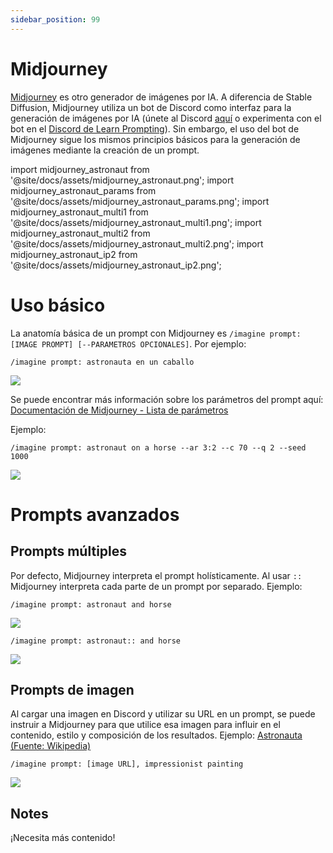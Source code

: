 ```yaml
---
sidebar_position: 99
---
```

#   Midjourney

[Midjourney](https://www.midjourney.com) es otro generador de imágenes por IA. A diferencia de Stable Diffusion, Midjourney utiliza un bot de Discord como interfaz para la generación de imágenes por IA (únete al Discord [aquí](https://discord.gg/midjourney) o experimenta con el bot en el [Discord de Learn Prompting](http://learnprompting.org/discord)). Sin embargo, el uso del bot de Midjourney sigue los mismos principios básicos para la generación de imágenes mediante la creación de un prompt.

import midjourney_astronaut from '@site/docs/assets/midjourney_astronaut.png';
import midjourney_astronaut_params from '@site/docs/assets/midjourney_astronaut_params.png';
import midjourney_astronaut_multi1 from '@site/docs/assets/midjourney_astronaut_multi1.png';
import midjourney_astronaut_multi2 from '@site/docs/assets/midjourney_astronaut_multi2.png';
import midjourney_astronaut_ip2 from '@site/docs/assets/midjourney_astronaut_ip2.png';


# Uso básico

La anatomía básica de un prompt con Midjourney es `/imagine prompt: [IMAGE PROMPT] [--PARAMETROS OPCIONALES]`. Por ejemplo:

```text
/imagine prompt: astronauta en un caballo
```

<div style={{textAlign: 'center'}}>
  <img src={midjourney_astronaut} style={{width: "750px"}} />
</div>

Se puede encontrar más información sobre los parámetros del prompt aquí: [Documentación de Midjourney - Lista de parámetros](https://docs.midjourney.com/docs/parameter-list)

Ejemplo:

```text
/imagine prompt: astronaut on a horse --ar 3:2 --c 70 --q 2 --seed 1000 
```

<div style={{textAlign: 'center'}}>
  <img src={midjourney_astronaut_params} style={{width: "750px"}} />
</div>

# Prompts avanzados
## Prompts múltiples
Por defecto, Midjourney interpreta el prompt holísticamente. Al usar `::` Midjourney interpreta cada parte de un prompt por separado. Ejemplo:
```text
/imagine prompt: astronaut and horse
```
<div style={{textAlign: 'center'}}>
  <img src={midjourney_astronaut_multi1} style={{width: "750px"}} />
</div>

```text
/imagine prompt: astronaut:: and horse
```
<div style={{textAlign: 'center'}}>
  <img src={midjourney_astronaut_multi2} style={{width: "750px"}} />
</div>


## Prompts de imagen
Al cargar una imagen en Discord y utilizar su URL en un prompt, se puede instruir a Midjourney para que utilice esa imagen para influir en el contenido, estilo y composición de los resultados. Ejemplo:
[Astronauta (Fuente: Wikipedia)](https://en.wikipedia.org/wiki/Astronaut#/media/File:STS41B-35-1613_-_Bruce_McCandless_II_during_EVA_(Retouched).jpg)

```text
/imagine prompt: [image URL], impressionist painting
```
<div style={{textAlign: 'center'}}>
  <img src={midjourney_astronaut_ip2} style={{width: "750px"}} />
</div>

## Notes

¡Necesita más contenido!